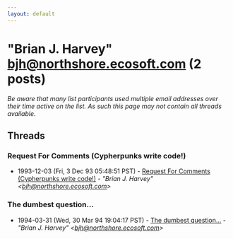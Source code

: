 ```yaml
---
layout: default
---
```


# "Brian J. Harvey" <bjh@northshore.ecosoft.com> (2 posts)

_Be aware that many list participants used multiple email addresses over their time active on the list. As such this page may not contain all threads available._

## Threads

### Request For Comments (Cypherpunks write code!)
+ 1993-12-03 (Fri, 3 Dec 93 05:48:51 PST) - [Request For Comments (Cypherpunks write code!)](/archive/1993/12/7eee61f0a0f66086529e5a6bac5789877b361d5a10879e76a0829f550ea70313) - _"Brian J. Harvey" \<bjh@northshore.ecosoft.com\>_

### The dumbest question...
+ 1994-03-31 (Wed, 30 Mar 94 19:04:17 PST) - [The dumbest question...](/archive/1994/03/e72ea5f7db3499187c8b873959708502fc96c863d20ebe8903a38211e8790af5) - _"Brian J. Harvey" \<bjh@northshore.ecosoft.com\>_

